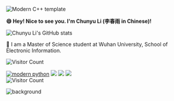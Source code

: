<div id="title" align=left>
  
![Modern C++ template][github-sub-title:img] 

**😄 Hey! Nice to see you. I'm Chunyu Li (李春雨 in Chinese)!**

![Chunyu Li's GitHub stats](https://github-readme-stats.vercel.app/api?username=licy2001&show_icons=true&theme=vue)

💬 I am a Master of Science student at Wuhan University, School of Electronic Information.

<!--
[![知乎](https://img.shields.io/badge/%E7%9F%A5%E4%B9%8E-mq%E7%99%BD-yello)](https://www.zhihu.com/people/o4ze4r)
[![youtube](https://img.shields.io/badge/video-YouTube-red)](https://www.youtube.com/channel/UCey35Do4RGewqr-6EiaCJrg)
-->
![Visitor Count](https://profile-counter.glitch.me/licy0089/count.svg)
<!--
[![modern cpp](https://img.shields.io/badge/code-Modern%20C++-blue)](https://learn.microsoft.com/zh-cn/cpp/cpp/welcome-back-to-cpp-modern-cpp) 
-->
[![modern python](https://img.shields.io/badge/code-%20Python-blue)](https://learn.microsoft.com/zh-cn/cpp/cpp/welcome-back-to-cpp-modern-cpp) 
![](https://img.shields.io/badge/讨厌-学习-yellow)
![](https://img.shields.io/badge/性格-开朗-red) 
![](https://img.shields.io/badge/爱好-二次元-red)<br>
![Visitor Count](https://profile-counter.glitch.me/licy0089/count.svg)
</div>

![background](image/头像.jpg)

[github-sub-title:img]: https://readme-typing-svg.herokuapp.com?font=Segoe+Script&center=true&lines=Chunyu-Li.
<!--
[![Readme Card](https://github-readme-stats.vercel.app/api/pin/?username=licy2001&repo=Balance-table&theme=shadow_green&show_icons=true)](https://github.com/anuraghazra/github-readme-stats)
-->
